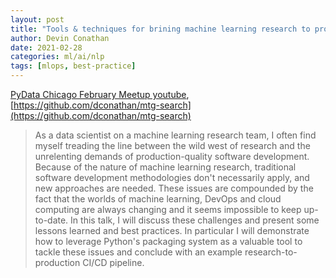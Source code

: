 ```yaml
---
layout: post
title: "Tools & techniques for brining machine learning research to production"
author: Devin Conathan
date: 2021-02-28
categories: ml/ai/nlp
tags: [mlops, best-practice]
---
```

[PyData Chicago February Meetup youtube](https://www.youtube.com/watch?v=lmUGGeY1G68), [https://github.com/dconathan/mtg-search](https://github.com/dconathan/mtg-search)

> As a data scientist on a machine learning research team, I often find myself treading the line between the wild west of research and the unrelenting demands of production-quality software development. Because of the nature of machine learning research, traditional software development methodologies don't necessarily apply, and new approaches are needed. These issues are compounded by the fact that the worlds of machine learning, DevOps and cloud computing are always changing and it seems impossible to keep up-to-date. In this talk, I will discuss these challenges and present some lessons learned and best practices. In particular I will demonstrate how to leverage Python's packaging system as a valuable tool to tackle these issues and conclude with an example research-to-production CI/CD pipeline.

